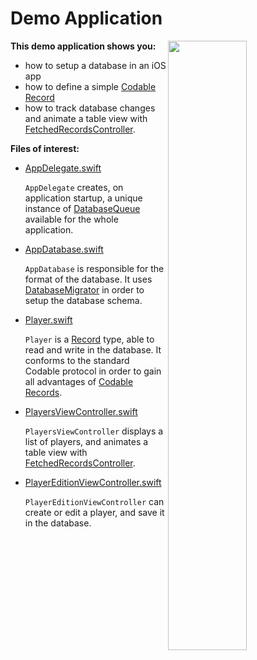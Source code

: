 Demo Application
================

<img align="right" src="https://github.com/groue/GRDB.swift/raw/development/Documentation/Images/GRDBDemoScreenshot.png" width="50%">

**This demo application shows you:**

- how to setup a database in an iOS app
- how to define a simple [Codable Record](../../README.md#codable-records)
- how to track database changes and animate a table view with [FetchedRecordsController](../../README.md#fetchedrecordscontroller).

**Files of interest:**

- [AppDelegate.swift](GRDBDemoiOS/AppDelegate.swift)
    
    `AppDelegate` creates, on application startup, a unique instance of [DatabaseQueue](../../README.md#database-queues) available for the whole application.

- [AppDatabase.swift](GRDBDemoiOS/AppDatabase.swift)
    
    `AppDatabase` is responsible for the format of the database. It uses [DatabaseMigrator](../../README.md#migrations) in order to setup the database schema.

- [Player.swift](GRDBDemoiOS/Player.swift)
    
    `Player` is a [Record](../../README.md#records) type, able to read and write in the database. It conforms to the standard Codable protocol in order to gain all advantages of [Codable Records](../../README.md#codable-records).

- [PlayersViewController.swift](GRDBDemoiOS/PlayersViewController.swift)
    
    `PlayersViewController` displays a list of players, and animates a table view with [FetchedRecordsController](../../README.md#fetchedrecordscontroller).


- [PlayerEditionViewController.swift](GRDBDemoiOS/PlayerEditionViewController.swift)
    
    `PlayerEditionViewController` can create or edit a player, and save it in the database.
